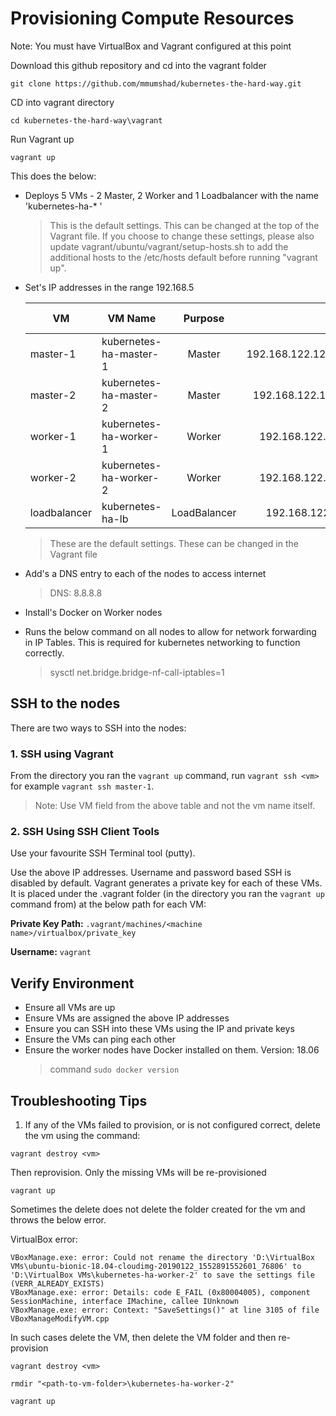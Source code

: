 # Provisioning Compute Resources

Note: You must have VirtualBox and Vagrant configured at this point

Download this github repository and cd into the vagrant folder

`git clone https://github.com/mmumshad/kubernetes-the-hard-way.git`

CD into vagrant directory

`cd kubernetes-the-hard-way\vagrant`

Run Vagrant up

`vagrant up`


This does the below:

- Deploys 5 VMs - 2 Master, 2 Worker and 1 Loadbalancer with the name 'kubernetes-ha-* '
    > This is the default settings. This can be changed at the top of the Vagrant file.
    > If you choose to change these settings, please also update vagrant/ubuntu/vagrant/setup-hosts.sh
    > to add the additional hosts to the /etc/hosts default before running "vagrant up".

- Set's IP addresses in the range 192.168.5

    | VM            |  VM Name               | Purpose       | IP              | Forwarded Port   |
    | ------------  | ---------------------- |:-------------:| ---------------:| ----------------:|
    | master-1      | kubernetes-ha-master-1 | Master        | 192.168.122.1265   |     2711         |
    | master-2      | kubernetes-ha-master-2 | Master        | 192.168.122.126 |     2712         |
    | worker-1      | kubernetes-ha-worker-1 | Worker        | 192.168.122.53  |     2721         |
    | worker-2      | kubernetes-ha-worker-2 | Worker        | 192.168.122.55  |     2722         |
    | loadbalancer  | kubernetes-ha-lb       | LoadBalancer  | 192.168.122.1   |     2730         |

    > These are the default settings. These can be changed in the Vagrant file

- Add's a DNS entry to each of the nodes to access internet
    > DNS: 8.8.8.8

- Install's Docker on Worker nodes
- Runs the below command on all nodes to allow for network forwarding in IP Tables.
  This is required for kubernetes networking to function correctly.
    > sysctl net.bridge.bridge-nf-call-iptables=1


## SSH to the nodes

There are two ways to SSH into the nodes:

### 1. SSH using Vagrant

  From the directory you ran the `vagrant up` command, run `vagrant ssh <vm>` for example `vagrant ssh master-1`.
  > Note: Use VM field from the above table and not the vm name itself.

### 2. SSH Using SSH Client Tools

Use your favourite SSH Terminal tool (putty).

Use the above IP addresses. Username and password based SSH is disabled by default.
Vagrant generates a private key for each of these VMs. It is placed under the .vagrant folder (in the directory you ran the `vagrant up` command from) at the below path for each VM:

**Private Key Path:** `.vagrant/machines/<machine name>/virtualbox/private_key`

**Username:** `vagrant`


## Verify Environment

- Ensure all VMs are up
- Ensure VMs are assigned the above IP addresses
- Ensure you can SSH into these VMs using the IP and private keys
- Ensure the VMs can ping each other
- Ensure the worker nodes have Docker installed on them. Version: 18.06
  > command `sudo docker version`

## Troubleshooting Tips

1. If any of the VMs failed to provision, or is not configured correct, delete the vm using the command:

`vagrant destroy <vm>`

Then reprovision. Only the missing VMs will be re-provisioned

`vagrant up`


Sometimes the delete does not delete the folder created for the vm and throws the below error.

VirtualBox error:

    VBoxManage.exe: error: Could not rename the directory 'D:\VirtualBox VMs\ubuntu-bionic-18.04-cloudimg-20190122_1552891552601_76806' to 'D:\VirtualBox VMs\kubernetes-ha-worker-2' to save the settings file (VERR_ALREADY_EXISTS)
    VBoxManage.exe: error: Details: code E_FAIL (0x80004005), component SessionMachine, interface IMachine, callee IUnknown
    VBoxManage.exe: error: Context: "SaveSettings()" at line 3105 of file VBoxManageModifyVM.cpp

In such cases delete the VM, then delete the VM folder and then re-provision

`vagrant destroy <vm>`

`rmdir "<path-to-vm-folder>\kubernetes-ha-worker-2"`

`vagrant up`

